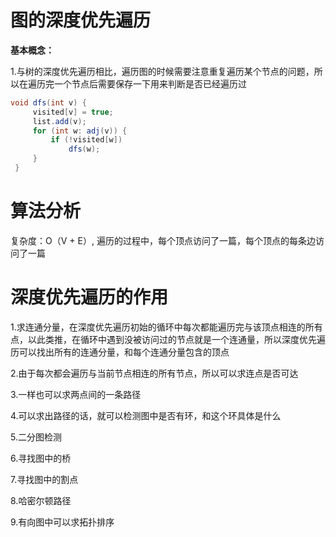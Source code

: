 # 图的深度优先遍历

**基本概念：**

1.与树的深度优先遍历相比，遍历图的时候需要注意重复遍历某个节点的问题，所以在遍历完一个节点后需要保存一下用来判断是否已经遍历过

```java
void dfs(int v) {
     visited[v] = true;
     list.add(v);
     for (int w: adj(v)) {
         if (!visited[w])
             dfs(w);
     }
 }
```

# 算法分析

复杂度：O（V + E）, 遍历的过程中，每个顶点访问了一篇，每个顶点的每条边访问了一篇

# 深度优先遍历的作用

1.求连通分量，在深度优先遍历初始的循环中每次都能遍历完与该顶点相连的所有点，以此类推，在循环中遇到没被访问过的节点就是一个连通量，所以深度优先遍历可以找出所有的连通分量，和每个连通分量包含的顶点

2.由于每次都会遍历与当前节点相连的所有节点，所以可以求连点是否可达

3.一样也可以求两点间的一条路径

4.可以求出路径的话，就可以检测图中是否有环，和这个环具体是什么

5.二分图检测

6.寻找图中的桥

7.寻找图中的割点

8.哈密尔顿路径

9.有向图中可以求拓扑排序


